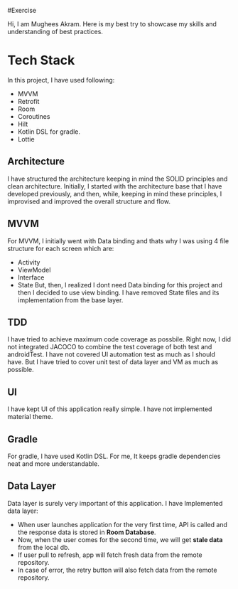 #Exercise

Hi, I am Mughees Akram. Here is my best try to showcase my skills and understanding of best
practices.

# Tech Stack

In this project, I have used following:

- MVVM
- Retrofit
- Room
- Coroutines
- Hilt
- Kotlin DSL for gradle.
- Lottie

## Architecture

I have structured the architecture keeping in mind the SOLID principles and clean architecture.
Initially, I started with the architecture base that I have developed previously, and then, while,
keeping in mind these principles, I improvised and improved the overall structure and flow.

## MVVM

For MVVM, I initially went with Data binding and thats why I was using 4 file structure for each
screen which are:

- Activity
- ViewModel
- Interface
- State But, then, I realized I dont need Data binding for this project and then I decided to use
  view binding. I have removed State files and its implementation from the base layer.

## TDD

I have tried to achieve maximum code coverage as possbile. Right now, I did not integrated JACOCO to
combine the test coverage of both test and androidTest. I have not covered UI automation test as
much as I should have. But I have tried to cover unit test of data layer and VM as much as possible.

## UI

I have kept UI of this application really simple. I have not implemented material theme.

## Gradle

For gradle, I have used Kotlin DSL. For me, It keeps gradle dependencies neat and more
understandable.

## Data Layer

Data layer is surely very important of this application. I have Implemented data layer:

- When user launches application for the very first time, API is called and the response data is
  stored in **Room Database**.
- Now, when the user comes for the second time, we will get **stale data** from the local db.
- If user pull to refresh, app will fetch fresh data from the remote repository.
- In case of error, the retry button will also fetch data from the remote repository.

